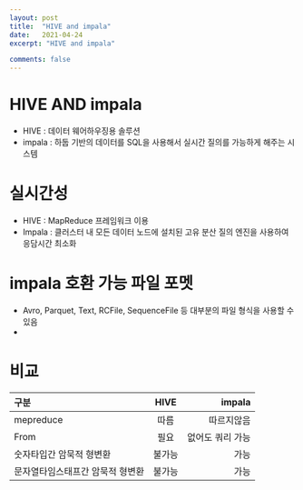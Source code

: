 ```yaml
---
layout: post
title:  "HIVE and impala"
date:   2021-04-24
excerpt: "HIVE and impala"

comments: false
---
```

# HIVE AND impala
* HIVE : 데이터 웨어하우징용 솔루션
* impala : 하둡 기반의 데이터를 SQL을 사용해서 실시간 질의를 가능하게 해주는 시스템

#  실시간성
* HIVE : MapReduce 프레임워크 이용
* Impala : 클러스터 내 모든 데이터 노드에 설치된 고유 분산 질의 엔진을 사용하여 응담시간 최소화

# impala 호환 가능 파일 포멧
* Avro, Parquet, Text, RCFile, SequenceFile 등 대부분의 파일 형식을 사용할 수 있음
* 
# 비교
| 구분 |HIVE |impala | 
|:--------|:-------:|--------:|
|mepreduce | 따름 | 따르지않음
|From| 필요 |없어도 쿼리 가능
|숫자타입간 암묵적 형변환|불가능|가능
|문자열타임스태프간 암묵적 형변환 | 불가능 | 가능
